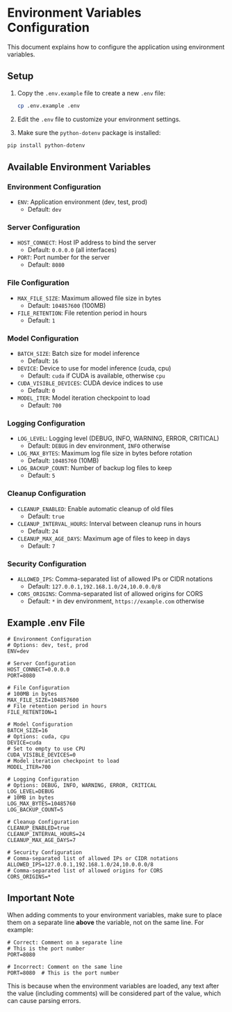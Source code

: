 # Environment Variables Configuration

This document explains how to configure the application using environment variables.

## Setup

1. Copy the `.env.example` file to create a new `.env` file:

   ```bash
   cp .env.example .env
   ```

2. Edit the `.env` file to customize your environment settings.

3. Make sure the `python-dotenv` package is installed:

```bash
pip install python-dotenv
```

## Available Environment Variables

### Environment Configuration

- `ENV`: Application environment (dev, test, prod)
  - Default: `dev`

### Server Configuration

- `HOST_CONNECT`: Host IP address to bind the server
  - Default: `0.0.0.0` (all interfaces)
- `PORT`: Port number for the server
  - Default: `8080`

### File Configuration

- `MAX_FILE_SIZE`: Maximum allowed file size in bytes
  - Default: `104857600` (100MB)
- `FILE_RETENTION`: File retention period in hours
  - Default: `1`

### Model Configuration

- `BATCH_SIZE`: Batch size for model inference
  - Default: `16`
- `DEVICE`: Device to use for model inference (cuda, cpu)
  - Default: `cuda` if CUDA is available, otherwise `cpu`
- `CUDA_VISIBLE_DEVICES`: CUDA device indices to use
  - Default: `0`
- `MODEL_ITER`: Model iteration checkpoint to load
  - Default: `700`

### Logging Configuration

- `LOG_LEVEL`: Logging level (DEBUG, INFO, WARNING, ERROR, CRITICAL)
  - Default: `DEBUG` in dev environment, `INFO` otherwise
- `LOG_MAX_BYTES`: Maximum log file size in bytes before rotation
  - Default: `10485760` (10MB)
- `LOG_BACKUP_COUNT`: Number of backup log files to keep
  - Default: `5`

### Cleanup Configuration

- `CLEANUP_ENABLED`: Enable automatic cleanup of old files
  - Default: `true`
- `CLEANUP_INTERVAL_HOURS`: Interval between cleanup runs in hours
  - Default: `24`
- `CLEANUP_MAX_AGE_DAYS`: Maximum age of files to keep in days
  - Default: `7`

### Security Configuration

- `ALLOWED_IPS`: Comma-separated list of allowed IPs or CIDR notations
  - Default: `127.0.0.1,192.168.1.0/24,10.0.0.0/8`
- `CORS_ORIGINS`: Comma-separated list of allowed origins for CORS
  - Default: `*` in dev environment, `https://example.com` otherwise

## Example .env File

```.env
# Environment Configuration
# Options: dev, test, prod
ENV=dev

# Server Configuration
HOST_CONNECT=0.0.0.0
PORT=8080

# File Configuration
# 100MB in bytes
MAX_FILE_SIZE=104857600
# File retention period in hours
FILE_RETENTION=1

# Model Configuration
BATCH_SIZE=16
# Options: cuda, cpu
DEVICE=cuda
# Set to empty to use CPU
CUDA_VISIBLE_DEVICES=0
# Model iteration checkpoint to load
MODEL_ITER=700

# Logging Configuration
# Options: DEBUG, INFO, WARNING, ERROR, CRITICAL
LOG_LEVEL=DEBUG
# 10MB in bytes
LOG_MAX_BYTES=10485760
LOG_BACKUP_COUNT=5

# Cleanup Configuration
CLEANUP_ENABLED=true
CLEANUP_INTERVAL_HOURS=24
CLEANUP_MAX_AGE_DAYS=7

# Security Configuration
# Comma-separated list of allowed IPs or CIDR notations
ALLOWED_IPS=127.0.0.1,192.168.1.0/24,10.0.0.0/8
# Comma-separated list of allowed origins for CORS
CORS_ORIGINS=*
```

## Important Note

When adding comments to your environment variables, make sure to place them on a separate line **above** the variable, not on the same line. For example:

```plaintext
# Correct: Comment on a separate line
# This is the port number
PORT=8080

# Incorrect: Comment on the same line
PORT=8080  # This is the port number
```

This is because when the environment variables are loaded, any text after the value (including comments) will be considered part of the value, which can cause parsing errors.

